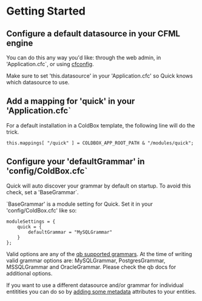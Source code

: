 # Getting Started

## Configure a default datasource in your CFML engine

You can do this any way you'd like: through the web admin, in 'Application.cfc`, or using [cfconfig](https://cfconfig.ortusbooks.com).

Make sure to set 'this.datasource' in your 'Application.cfc' so Quick knows which datasource to use.

## Add a mapping for 'quick' in your 'Application.cfc`

For a default installation in a ColdBox template, the following line will do the trick.

`this.mappings[ "/quick" ] = COLDBOX_APP_ROOT_PATH & "/modules/quick";`

## Configure your 'defaultGrammar' in 'config/ColdBox.cfc`

Quick will auto discover your grammar by default on startup. To avoid this check, set a 'BaseGrammar`.

`BaseGrammar' is a module setting for Quick. Set it in your 'config/ColdBox.cfc' like so:

```text
moduleSettings = {
    quick = {
        defaultGrammar = "MySQLGrammar"
    }
};
```

Valid options are any of the [qb supported grammars](https://qb.ortusbooks.com). At the time of writing valid grammar options are: MySQLGrammar, PostgresGrammar, MSSQLGrammar and OracleGrammar. Please check the qb docs for additional options.

If you want to use a different datasource and/or grammar for individual entitities you can do so by [adding some metadata](defining-an-entity.md#multiple-datasource-support) attributes to your entities.

